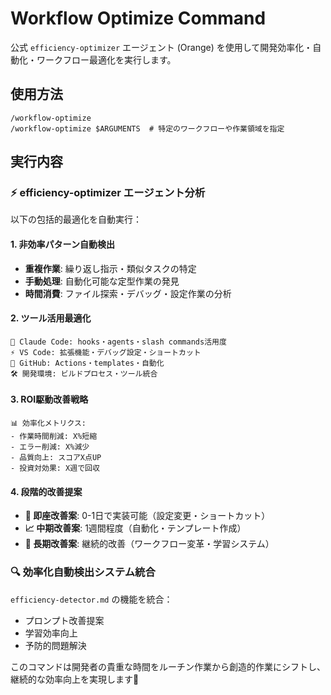 # Workflow Optimize Command

公式 `efficiency-optimizer` エージェント (Orange) を使用して開発効率化・自動化・ワークフロー最適化を実行します。

## 使用方法

```
/workflow-optimize
/workflow-optimize $ARGUMENTS  # 特定のワークフローや作業領域を指定
```

## 実行内容

### ⚡ efficiency-optimizer エージェント分析
以下の包括的最適化を自動実行：

#### 1. 非効率パターン自動検出
- **重複作業**: 繰り返し指示・類似タスクの特定
- **手動処理**: 自動化可能な定型作業の発見
- **時間消費**: ファイル探索・デバッグ・設定作業の分析

#### 2. ツール活用最適化
```
🤖 Claude Code: hooks・agents・slash commands活用度
⚡ VS Code: 拡張機能・デバッグ設定・ショートカット
🔄 GitHub: Actions・templates・自動化
🛠️ 開発環境: ビルドプロセス・ツール統合
```

#### 3. ROI駆動改善戦略
```
📊 効率化メトリクス:
- 作業時間削減: X%短縮
- エラー削減: X%減少  
- 品質向上: スコアX点UP
- 投資対効果: X週で回収
```

#### 4. 段階的改善提案
- **🚀 即座改善案**: 0-1日で実装可能（設定変更・ショートカット）
- **📈 中期改善案**: 1週間程度（自動化・テンプレート作成）
- **🎯 長期改善案**: 継続的改善（ワークフロー変革・学習システム）

### 🔍 効率化自動検出システム統合
`efficiency-detector.md` の機能を統合：
- プロンプト改善提案
- 学習効率向上
- 予防的問題解決

このコマンドは開発者の貴重な時間をルーチン作業から創造的作業にシフトし、継続的な効率向上を実現します🌟